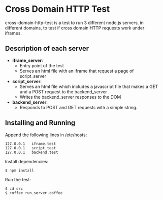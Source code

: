 # Cross Domain HTTP Test
cross-domain-http-test is a test to run 3 different node.js servers, in different domains, to test if cross domain HTTP requests work under iframes. 

## Description of each server

- **iframe_server**: 
    - Entry point of the test
    - Serves an html file with an iframe that request a page of script_server
- **script_server**:
    - Serves an html file which includes a javascript file that makes a GET and a POST request to the backend_server
    - Writes the backend_server responses to the DOM
- **backend_server**:
    - Responds to POST and GET requests with a simple string.

## Installing and Running

  Append the following lines in /etc/hosts:
  
    127.0.0.1   iframe.test
    127.0.0.1	script.test
    127.0.0.1	backend.test

  Install dependencies:

    $ npm install

  Run the test:

  	$ cd src
    $ coffee run_server.coffee